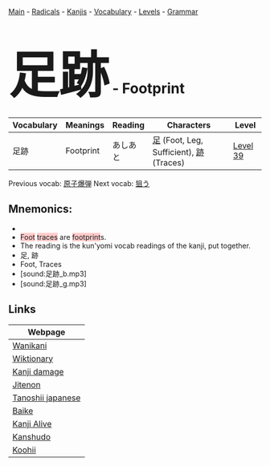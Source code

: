 <style> bigfont {font-size: 100px}</style>
[Main](../README.md) -
[Radicals](../radicals.md) -
[Kanjis](../kanjis.md) -
[Vocabulary](../vocabulary.md) -
[Levels](../levels.md) -
[Grammar](../grammar.md)
# <bigfont> 足跡</bigfont> - Footprint 

| Vocabulary | Meanings | Reading | Characters | Level |
| --- | --- | --- | --- | --- |
| 足跡 | Footprint | あしあと |  [足](../kanjis/足.md) (Foot, Leg, Sufficient), [跡](../kanjis/跡.md) (Traces) | [Level 39](../levels/wk_level39.md) |

Previous vocab: [原子爆弾](原子爆弾.md) Next vocab: [狙う](狙う.md) 

## Mnemonics:

* 
* <span style="background-color:#ffcccb"> Foot</span> <span style="background-color:#ffcccb"> traces</span> are <span style="background-color:#ffcccb"> footprint</span>s.
* The reading is the kun'yomi vocab readings of the kanji, put together.
* 足, 跡
* Foot, Traces
* [sound:足跡_b.mp3]
* [sound:足跡_g.mp3]


## Links 

| Webpage |
| --- |
| [Wanikani          ](https://www.wanikani.com/kanji/足跡) |
| [Wiktionary        ](https://en.wiktionary.org/wiki/足跡) |
| [Kanji damage      ](http://www.kanjidamage.com/kanji/search?utf8=✓&q=足跡) |
| [Jitenon           ](https://jitenon.com/kanji/足跡) |
| [Tanoshii japanese ](https://www.tanoshiijapanese.com/dictionary/kanji.cfm?k=足跡) |
| [Baike             ](https://baike.baidu.com/item/足跡) |
| [Kanji Alive       ](https://app.kanjialive.com/足跡) |
| [Kanshudo          ](https://www.kanshudo.com/searchmn?q=足跡) |
| [Koohii            ](https://kanji.koohii.com/study/kanji/足跡) |
